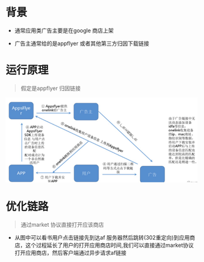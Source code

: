 # 背景

- 通常应用类广告主要是在google 商店上架

- 广告主通常给的是appflyer 或者其他第三方归因下载链接



# 运行原理

> 假定是appflyer 归因链接

![image-20210916205506705](img/image-20210916205506705.png)

# 优化链路

> 通过market 协议直接打开应该商店

- 从图中可以看书用户点击链接先到达af 服务器然后跳转(302重定向)到应用商店，这个过程延长了用户的打开应用商店时间,我们可以直接通过market协议打开应用商店，然后客户端通过异步请求af链接

  





